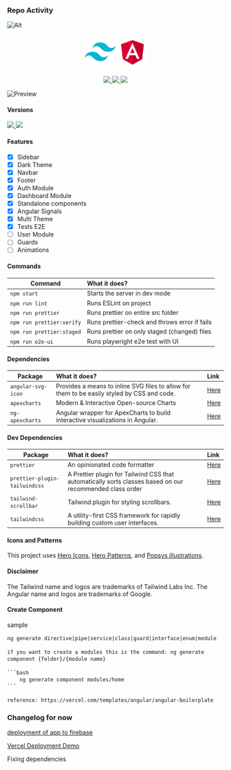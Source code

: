 ### Repo Activity

![Alt](https://repobeats.axiom.co/api/embed/474efb993b6ccd96db81e840dc48a80ccc303d45.svg "Repobeats analytics image")

<p align="center">
    <img src="src/assets/preview/logo.png" width="150">
</p>

<p align="center">
    <a href="https://github.com/Quanby-IT-Solutions/quanby-lms/stargazers">
        <img height="24" src="https://img.shields.io/github/stars/luciano-work/angular-tailwind?colorA=1e1e28&colorB=c9cbff&style=for-the-badge">
    </a>
    <a href="https://github.com/luciano-work/angular-tailwind/issues">
        <img height="24" src="https://img.shields.io/github/issues/luciano-work/angular-tailwind?colorA=1e1e28&colorB=f7be95&style=for-the-badge">
    </a>
    <a href="https://github.com/luciano-work/angular-tailwind/contributors">
        <img height="24" src="https://img.shields.io/github/contributors/luciano-work/angular-tailwind?colorA=1e1e28&colorB=b1e1a6&style=for-the-badge">
    </a>
</p>

<p>
    <img alt="Preview" src="src/assets/preview/preview.gif">
</p>

#### Versions

<a href="https://angular.io">
    <img height="24" src="https://img.shields.io/badge/Angular 17-DD0031?style=for-the-badge&logo=angular&logoColor=white">
</a>
<a href="https://tailwindcss.com">
    <img height="24" src="https://img.shields.io/badge/Tailwind 3-0ea5e9?style=for-the-badge&logo=tailwind-css&logoColor=white">
</a>

#### Features

- [x] Sidebar
- [x] Dark Theme
- [x] Navbar
- [x] Footer
- [x] Auth Module
- [x] Dashboard Module
- [x] Standalone components
- [x] Angular Signals
- [x] Multi Theme
- [x] Tests E2E
- [ ] User Module
- [ ] Guards
- [ ] Animations

#### Commands

| Command                   | What it does?                                 |
| ------------------------- | :-------------------------------------------- |
| `npm start`               | Starts the server in dev mode                 |
| `npm run lint`            | Runs ESLint on project                        |
| `npm run prettier`        | Runs prettier on entire src folder            |
| `npm run prettier:verify` | Runs prettier-check and throws error if fails |
| `npm run prettier:staged` | Runs prettier on only staged (changed) files  |
| `npm run e2e-ui`          | Runs playwright e2e test with UI              |

#### Dependencies

| Package            | What it does?                                                                               | Link                                                   |
| ------------------ | :------------------------------------------------------------------------------------------ | :----------------------------------------------------- |
| `angular-svg-icon` | Provides a means to inline SVG files to allow for them to be easily styled by CSS and code. | [Here](https://www.npmjs.com/package/angular-svg-icon) |
| `apexcharts`       | Modern & Interactive Open-source Charts                                                     | [Here](https://www.npmjs.com/package/apexcharts)       |
| `ng-apexcharts`    | Angular wrapper for ApexCharts to build interactive visualizations in Angular.              | [Here](https://www.npmjs.com/package/ng-apexcharts)    |

#### Dev Dependencies

| Package                       | What it does?                                                                                            | Link                                                              |
| ----------------------------- | :------------------------------------------------------------------------------------------------------- | :---------------------------------------------------------------- |
| `prettier`                    | An opinionated code formatter                                                                            | [Here](https://www.npmjs.com/package/prettier)                    |
| `prettier-plugin-tailwindcss` | A Prettier plugin for Tailwind CSS that automatically sorts classes based on our recommended class order | [Here](https://www.npmjs.com/package/prettier-plugin-tailwindcss) |
| `tailwind-scrollbar`          | Tailwind plugin for styling scrollbars.                                                                  | [Here](https://www.npmjs.com/package/tailwind-scrollbar)          |
| `tailwindcss`                 | A utility-first CSS framework for rapidly building custom user interfaces.                               | [Here](https://www.npmjs.com/package/tailwindcss)                 |

#### Icons and Patterns

This project uses [Hero Icons](https://heroicons.com/), [Hero Patterns](https://heropatterns.com/), and [Popsys illustrations](https://popsy.co/).

#### Disclaimer

The Tailwind name and logos are trademarks of Tailwind Labs Inc.
The Angular name and logos are trademarks of Google.

#### Create Component

sample

    ng generate directive|pipe|service|class|guard|interface|enum|module
    
    if you want to create a modules this is the command: ng generate component {folder}/{module name}

    ```bash
        ng generate component modules/home
    ```

    reference: https://vercel.com/templates/angular/angular-boilerplate

### Changelog for now

[deployment of app to firebase](https://www.npmjs.com/package/@angular/fire)

[Vercel Deployment Demo](https://quanby-lms.vercel.app/)

Fixing dependencies
